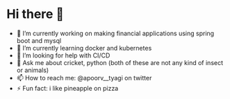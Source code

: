 # Hi there 👋
- 🔭 I’m currently working on making financial applications using spring boot and mysql
- 🌱 I’m currently learning docker and kubernetes
- 🤔 I’m looking for help with CI/CD
- 💬 Ask me about cricket, python (both of these are not any kind of insect or animals)
- 📫 How to reach me: @apoorv__tyagi on twitter
- ⚡ Fun fact: i like pineapple on pizza 
<!--
**ApoorvTyagi/ApoorvTyagi** is a ✨ _special_ ✨ repository because its `README.md` (this file) appears on your GitHub profile.

Here are some ideas to get you started:

- 🔭 I’m currently working on ...
- 🌱 I’m currently learning ...
- 👯 I’m looking to collaborate on ...
- 🤔 I’m looking for help with ...
- 💬 Ask me about ...
- 📫 How to reach me: ...
- 😄 Pronouns: ...
- ⚡ Fun fact: ...
-->

